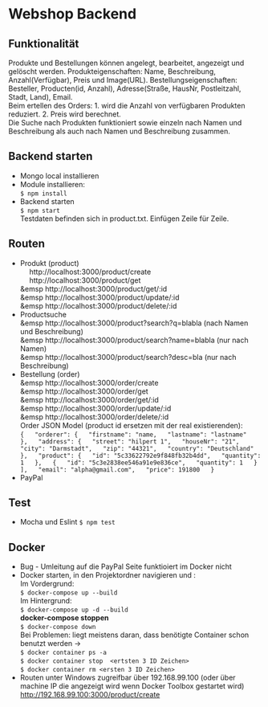 # Webshop Backend  
## Funktionalität
  Produkte und Bestellungen können angelegt, bearbeitet, angezeigt und gelöscht werden. 
  Produkteigenschaften: Name, Beschreibung, Anzahl(Verfügbar), Preis und Image(URL). 
  Bestellungseigenschaften: Besteller, Producten(id, Anzahl), Adresse(Straße, HausNr, Postleitzahl, Stadt, Land), Email.  
  Beim ertellen des Orders: 1. wird die Anzahl von verfügbaren Produkten reduziert. 2. Preis wird berechnet.  
  Die Suche nach Produkten funktioniert sowie einzeln nach Namen und Beschreibung  als auch nach Namen und Beschreibung zusammen.  
  
## Backend starten  
  * Mongo local installieren  
  * Module installieren:  
  `$ npm install`  
  * Backend starten  
  `$ npm start`  
  Testdaten befinden sich in product.txt. Einfügen Zeile für Zeile.  
## Routen  
* Produkt (product)  
  &emsp; http://localhost:3000/product/create  
  &emsp; http://localhost:3000/product/get   
  &emsp http://localhost:3000/product/get/:id  
  &emsp http://localhost:3000/product/update/:id  
  &emsp http://localhost:3000/product/delete/:id  
* Productsuche  
  &emsp http://localhost:3000/product?search?q=blabla (nach Namen und Beschreibung)  
  &emsp http://localhost:3000/product/search?name=blabla (nur nach Namen)  
  &emsp http://localhost:3000/product/search?desc=bla (nur nach Beschreibung)  
* Bestellung (order)  
  &emsp http://localhost:3000/order/create  
  &emsp http://localhost:3000/order/get  
  &emsp http://localhost:3000/order/get/:id  
  &emsp http://localhost:3000/order/update/:id  
  &emsp http://localhost:3000/order/delete/:id  
  Order JSON Model (product id ersetzen mit der real existierenden):  
    `{  
        "orderer": {  
        "firstname": "name,  
        "lastname": "lastname"  
        },  
        "address": {  
           "street": "hilpert 1",  
            "houseNr": "21",  
            "city": "Darmstadt",  
            "zip": "44321",  
            "country": "Deutschland"  
        },  
        "product": {  
            "id": "5c33622792e9f848fb32b4dd",  
            "quantity": 1  
        },  
        {  
            "id": "5c3e2838ee546a91e9e836ce",  
            "quantity": 1  
        }  
        ],  
        "email": "alpha@gmail.com",  
        "price": 191800  
    }`  
* PayPal  
  
## Test
  * Mocha und Eslint
  `$ npm test`

## Docker  
* Bug - Umleitung auf die PayPal Seite funktioiert im Docker nicht
* Docker starten, in den Projektordner navigieren und :  
    Im Vordergrund:  
    `$ docker-compose up --build`  
    Im Hintergrund:  
    `$ docker-compose up -d --build`  
    **docker-compose stoppen**  
    `$ docker-compose down`   
    Bei Problemen: liegt meistens daran, dass benötigte Container schon benutzt werden ->  
    `$ docker container ps -a`  
    `$ docker container stop  <ertsten 3 ID Zeichen>`  
    `$ docker container rm <ersten 3 ID Zeichen>` 
* Routen unter Windows zugreifbar über 192.168.99.100 (oder über machine IP die angezeigt wird wenn Docker Toolbox gestartet wird)  
  http://192.168.99.100:3000/product/create  


